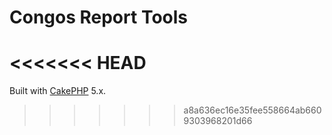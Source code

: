 # Congos Report Tools
<<<<<<< HEAD
=======

Built with [CakePHP](https://cakephp.org) 5.x.
>>>>>>> a8a636ec16e35fee558664ab6609303968201d66
